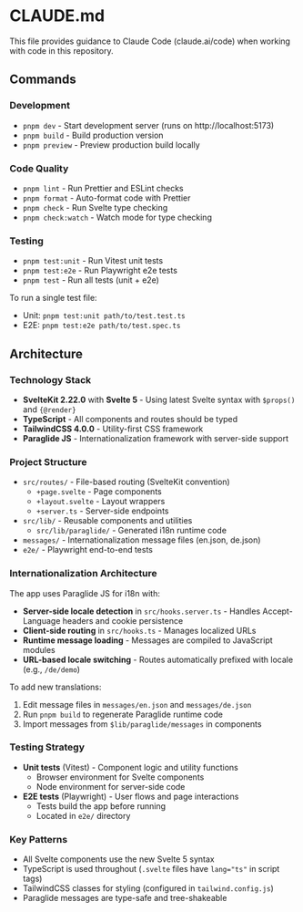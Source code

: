 # CLAUDE.md

This file provides guidance to Claude Code (claude.ai/code) when working with code in this repository.

## Commands

### Development
- `pnpm dev` - Start development server (runs on http://localhost:5173)
- `pnpm build` - Build production version
- `pnpm preview` - Preview production build locally

### Code Quality
- `pnpm lint` - Run Prettier and ESLint checks
- `pnpm format` - Auto-format code with Prettier
- `pnpm check` - Run Svelte type checking
- `pnpm check:watch` - Watch mode for type checking

### Testing
- `pnpm test:unit` - Run Vitest unit tests
- `pnpm test:e2e` - Run Playwright e2e tests
- `pnpm test` - Run all tests (unit + e2e)

To run a single test file:
- Unit: `pnpm test:unit path/to/test.test.ts`
- E2E: `pnpm test:e2e path/to/test.spec.ts`

## Architecture

### Technology Stack
- **SvelteKit 2.22.0** with **Svelte 5** - Using latest Svelte syntax with `$props()` and `{@render}`
- **TypeScript** - All components and routes should be typed
- **TailwindCSS 4.0.0** - Utility-first CSS framework
- **Paraglide JS** - Internationalization framework with server-side support

### Project Structure
- `src/routes/` - File-based routing (SvelteKit convention)
  - `+page.svelte` - Page components
  - `+layout.svelte` - Layout wrappers
  - `+server.ts` - Server-side endpoints
- `src/lib/` - Reusable components and utilities
  - `src/lib/paraglide/` - Generated i18n runtime code
- `messages/` - Internationalization message files (en.json, de.json)
- `e2e/` - Playwright end-to-end tests

### Internationalization Architecture
The app uses Paraglide JS for i18n with:
- **Server-side locale detection** in `src/hooks.server.ts` - Handles Accept-Language headers and cookie persistence
- **Client-side routing** in `src/hooks.ts` - Manages localized URLs
- **Runtime message loading** - Messages are compiled to JavaScript modules
- **URL-based locale switching** - Routes automatically prefixed with locale (e.g., `/de/demo`)

To add new translations:
1. Edit message files in `messages/en.json` and `messages/de.json`
2. Run `pnpm build` to regenerate Paraglide runtime code
3. Import messages from `$lib/paraglide/messages` in components

### Testing Strategy
- **Unit tests** (Vitest) - Component logic and utility functions
  - Browser environment for Svelte components
  - Node environment for server-side code
- **E2E tests** (Playwright) - User flows and page interactions
  - Tests build the app before running
  - Located in `e2e/` directory

### Key Patterns
- All Svelte components use the new Svelte 5 syntax
- TypeScript is used throughout (`.svelte` files have `lang="ts"` in script tags)
- TailwindCSS classes for styling (configured in `tailwind.config.js`)
- Paraglide messages are type-safe and tree-shakeable